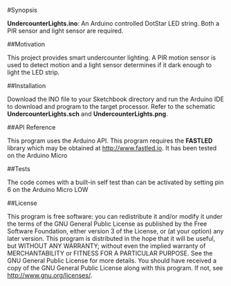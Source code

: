 #Synopsis

**UndercounterLights.ino**: An Arduino controlled DotStar LED string. Both a PIR sensor and light sensor are required.

##Motivation

This project provides smart undercounter lighting. A PIR motion sensor is used to detect motion and a light sensor determines if it dark enough to light the LED strip.

##Installation

Download the INO file to your Sketchbook directory and run the Arduino IDE to download and program to the target processor. Refer to the schematic **UndercounterLights.sch** and **UndercounterLights.png**.

##API Reference

This program uses the Arduino API. This program requires the **FASTLED** library which may be obtained at http://www.fastled.io. It has been tested on the Arduino Micro

##Tests

The code comes with a built-in self test than can be activated by setting pin 6 on the Arduino Micro LOW

##License

This program is free software: you can redistribute it and/or modify it under the terms of the GNU General Public
License as published by the Free Software Foundation, either version 3 of the License, or (at your option) any later version. This program is distributed in the hope that it will be useful, but WITHOUT ANY WARRANTY; without even the
implied warranty of MERCHANTABILITY or FITNESS FOR A PARTICULAR PURPOSE.  See the GNU General Public License for more details. You should have received a copy of the GNU General Public License along with this program.  If not, see http://www.gnu.org/licenses/.
